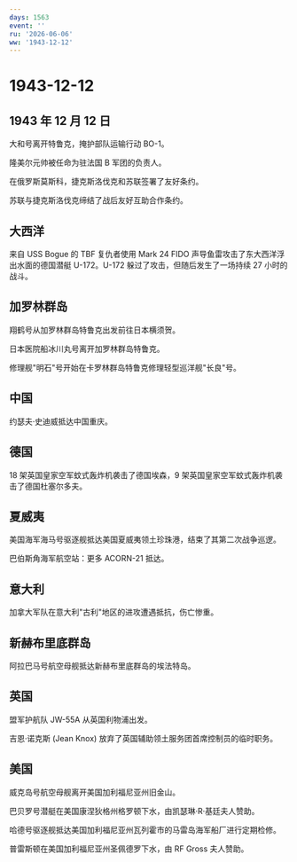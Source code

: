 ```yaml
---
days: 1563
event: ''
ru: '2026-06-06'
ww: '1943-12-12'
---
```


# 1943-12-12

## 1943 年 12 月 12 日

大和号离开特鲁克，掩护部队运输行动 BO-1。

隆美尔元帅被任命为驻法国 B 军团的负责人。

在俄罗斯莫斯科，捷克斯洛伐克和苏联签署了友好条约。

苏联与捷克斯洛伐克缔结了战后友好互助合作条约。

## 大西洋

来自 USS Bogue 的 TBF 复仇者使用 Mark 24 FIDO
声导鱼雷攻击了东大西洋浮出水面的德国潜艇 U-172。U-172
躲过了攻击，但随后发生了一场持续 27 小时的战斗。

## 加罗林群岛

翔鹤号从加罗林群岛特鲁克出发前往日本横须贺。

日本医院船冰川丸号离开加罗林群岛特鲁克。

修理舰"明石"号开始在卡罗林群岛特鲁克修理轻型巡洋舰"长良"号。

## 中国

约瑟夫·史迪威抵达中国重庆。

## 德国

18 架英国皇家空军蚊式轰炸机袭击了德国埃森，9
架英国皇家空军蚊式轰炸机袭击了德国杜塞尔多夫。

## 夏威夷

美国海军海马号驱逐舰抵达美国夏威夷领土珍珠港，结束了其第二次战争巡逻。

巴伯斯角海军航空站：更多 ACORN-21 抵达。

## 意大利

加拿大军队在意大利"古利"地区的进攻遭遇抵抗，伤亡惨重。

## 新赫布里底群岛

阿拉巴马号航空母舰抵达新赫布里底群岛的埃法特岛。

## 英国

盟军护航队 JW-55A 从英国利物浦出发。

吉恩·诺克斯 (Jean Knox) 放弃了英国辅助领土服务团首席控制员的临时职务。

## 美国

威克岛号航空母舰离开美国加利福尼亚州旧金山。

巴贝罗号潜艇在美国康涅狄格州格罗顿下水，由凯瑟琳·R·基廷夫人赞助。

哈德号驱逐舰抵达美国加利福尼亚州瓦列霍市的马雷岛海军船厂进行定期检修。

普雷斯顿在美国加利福尼亚州圣佩德罗下水，由 RF Gross 夫人赞助。